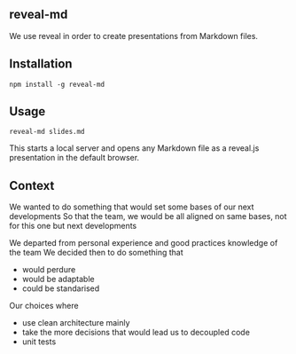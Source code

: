 ## reveal-md

We use reveal in order to create presentations from Markdown files.

## Installation

```console
npm install -g reveal-md
```

## Usage

```console
reveal-md slides.md
```

This starts a local server and opens any Markdown file as a reveal.js presentation in the default browser.



## Context

We wanted to do something that would set some bases of our next developments
So that the team, we would be all aligned on same bases, not for this one but next developments

We departed from personal experience and good practices knowledge of the team
We decided then to do something that 
- would perdure
- would be adaptable
- could be standarised

Our choices where 
- use clean architecture mainly
- take the more decisions that would lead us to decoupled code
- unit tests
